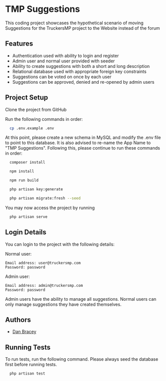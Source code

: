 
# TMP Suggestions

This coding project showcases the hypothetical scenario of moving Suggestions for the TruckersMP project to the Website instead of the forum
## Features
- Authentication used with ability to login and register
- Admin user and normal user provided with seeder
- Ability to create suggestions with both a short and long description
- Relational database used with appropriate foreign key constraints
- Suggestions can be voted on once by each user
- Suggestions can be approved, denied and re-opened by admin users
## Project Setup
Clone the project from GitHub

Run the following commands in order:

```bash
  cp .env.example .env
```
At this point, please create a new schema in MySQL and modify the .env file to point to this database. It is also advised to re-name the App Name to "TMP Suggestions". Following this, please continue to run these commands in order:

```bash
  composer install
```
```bash
  npm install
```
```bash
  npm run build
```
```bash
  php artisan key:generate
```
```bash
  php artisan migrate:fresh --seed
```

You may now access the project by running
```bash
  php artisan serve
```

## Login Details
You can login to the project with the following details:

Normal user:
```
Email address: user@truckersmp.com
Password: password
```
Admin user:
```
Email address: admin@truckersmp.com
Password: password
```

Admin users have the ability to manage all suggestions. Normal users can only manage suggestions they have created themselves.


## Authors

- [Dan Bracey](https://www.github.com/danbracey)


## Running Tests

To run tests, run the following command. Please always seed the database first before running tests.

```bash
  php artisan test
```
